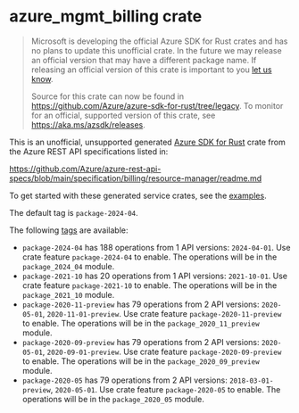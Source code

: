 # azure_mgmt_billing crate

> Microsoft is developing the official Azure SDK for Rust crates and has no plans to update this unofficial crate.
> In the future we may release an official version that may have a different package name.
> If releasing an official version of this crate is important to you [let us know](https://github.com/Azure/azure-sdk-for-rust/issues/new/choose).
>
> Source for this crate can now be found in <https://github.com/Azure/azure-sdk-for-rust/tree/legacy>.
> To monitor for an official, supported version of this crate, see <https://aka.ms/azsdk/releases>.

This is an unofficial, unsupported generated [Azure SDK for Rust](https://github.com/Azure/azure-sdk-for-rust/tree/legacy) crate from the Azure REST API specifications listed in:

https://github.com/Azure/azure-rest-api-specs/blob/main/specification/billing/resource-manager/readme.md

To get started with these generated service crates, see the [examples](https://github.com/Azure/azure-sdk-for-rust/blob/legacy/services/README.md#examples).

The default tag is `package-2024-04`.

The following [tags](https://github.com/Azure/azure-sdk-for-rust/blob/legacy/services/tags.md) are available:

- `package-2024-04` has 188 operations from 1 API versions: `2024-04-01`. Use crate feature `package-2024-04` to enable. The operations will be in the `package_2024_04` module.
- `package-2021-10` has 20 operations from 1 API versions: `2021-10-01`. Use crate feature `package-2021-10` to enable. The operations will be in the `package_2021_10` module.
- `package-2020-11-preview` has 79 operations from 2 API versions: `2020-05-01`, `2020-11-01-preview`. Use crate feature `package-2020-11-preview` to enable. The operations will be in the `package_2020_11_preview` module.
- `package-2020-09-preview` has 79 operations from 2 API versions: `2020-05-01`, `2020-09-01-preview`. Use crate feature `package-2020-09-preview` to enable. The operations will be in the `package_2020_09_preview` module.
- `package-2020-05` has 79 operations from 2 API versions: `2018-03-01-preview`, `2020-05-01`. Use crate feature `package-2020-05` to enable. The operations will be in the `package_2020_05` module.